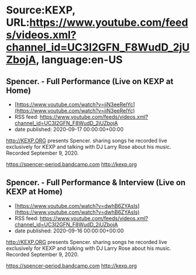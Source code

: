 # Source:KEXP, URL:https://www.youtube.com/feeds/videos.xml?channel_id=UC3I2GFN_F8WudD_2jUZbojA, language:en-US

## Spencer. - Full Performance (Live on KEXP at Home)
 - [https://www.youtube.com/watch?v=iiN3eeRelYc](https://www.youtube.com/watch?v=iiN3eeRelYc)
 - RSS feed: https://www.youtube.com/feeds/videos.xml?channel_id=UC3I2GFN_F8WudD_2jUZbojA
 - date published: 2020-09-17 00:00:00+00:00

http://KEXP.ORG presents Spencer. sharing songs he recorded live exclusively for KEXP and talking with DJ Larry Rose about his music. Recorded September 9, 2020. 

https://spencer-period.bandcamp.com
http://kexp.org

## Spencer. - Full Performance & Interview (Live on KEXP at Home)
 - [https://www.youtube.com/watch?v=dwhB6ZYAsIs](https://www.youtube.com/watch?v=dwhB6ZYAsIs)
 - RSS feed: https://www.youtube.com/feeds/videos.xml?channel_id=UC3I2GFN_F8WudD_2jUZbojA
 - date published: 2020-09-16 00:00:00+00:00

http://KEXP.ORG presents Spencer. sharing songs he recorded live exclusively for KEXP and talking with DJ Larry Rose about his music. Recorded September 9, 2020. 

https://spencer-period.bandcamp.com
http://kexp.org

